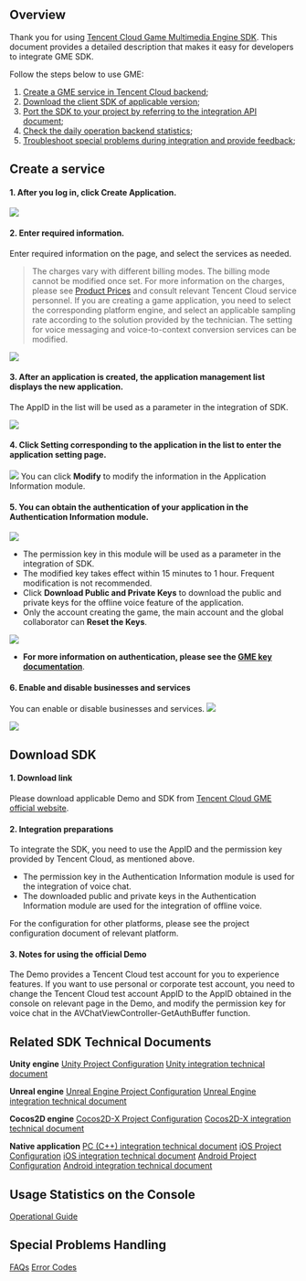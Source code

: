 ## Overview

Thank you for using [Tencent Cloud Game Multimedia Engine SDK](https://cloud.tencent.com/product/tmg?idx=1). This document provides a detailed description that makes it easy for developers to integrate GME SDK.

Follow the steps below to use GME:
1. [Create a GME service in Tencent Cloud backend](#.E6.96.B0.E5.BB.BA.E6.9C.8D.E5.8A.A1);
2. [Download the client SDK of applicable version](#.E4.B8.8B.E8.BD.BD-sdk);
3. [Port the SDK to your project by referring to the integration API document](#.E7.9B.B8.E5.85.B3-sdk-.E6.8A.80.E6.9C.AF.E6.96.87.E6.A1.A3);
4. [Check the daily operation backend statistics](#.E6.8E.A7.E5.88.B6.E5.8F.B0.E7.94.A8.E9.87.8F.E7.BB.9F.E8.AE.A1);
5. [Troubleshoot special problems during integration and provide feedback](#.E7.89.B9.E6.AE.8A.E9.97.AE.E9.A2.98.E5.A4.84.E7.90.86);


## Create a service
#### 1. After you log in, click **Create Application**.
![](https://main.qcloudimg.com/raw/a4b3dbd8aefd9dd032f8c3ce4154b227.png)

#### 2. Enter required information.  
Enter required information on the page, and select the services as needed. 
> The charges vary with different billing modes. The billing mode cannot be modified once set. For more information on the charges, please see [Product Prices](https://cloud.tencent.com/product/tmg?idx=1#price) and consult relevant Tencent Cloud service personnel.
> If you are creating a game application, you need to select the corresponding platform engine, and select an applicable sampling rate according to the solution provided by the technician.
> The setting for voice messaging and voice-to-context conversion services can be modified.

![](https://main.qcloudimg.com/raw/9b5d501b1dc70a850a1a99b533bb22e2.png)


#### 3. After an application is created, the application management list displays the new application.
The AppID in the list will be used as a parameter in the integration of SDK.

![](https://main.qcloudimg.com/raw/9e78b27c75b9bfcd2ce02ae1d02b7046.png)


#### 4. Click **Setting** corresponding to the application in the list to enter the application setting page.
![](https://main.qcloudimg.com/raw/ac27c53e9a07fa819344f668978fe019.png)
You can click **Modify** to modify the information in the Application Information module.


#### 5. You can obtain the authentication of your application in the Authentication Information module.
![](https://main.qcloudimg.com/raw/5642579a36a7df2df90595a518444eb1.png)

 - The permission key in this module will be used as a parameter in the integration of SDK. 
 - The modified key takes effect within 15 minutes to 1 hour. Frequent modification is not recommended.
 - Click **Download Public and Private Keys** to download the public and private keys for the offline voice feature of the application.
 - Only the account creating the game, the main account and the global collaborator can **Reset the Keys**.
 
 ![](https://main.qcloudimg.com/raw/df3f92e2eb50aea9d8dde32f252045f6.png)

-  **For more information on authentication, please see the [GME key documentation](https://cloud.tencent.com/document/product/607/12218)**.


#### 6. Enable and disable businesses and services

You can enable or disable businesses and services.
![](https://main.qcloudimg.com/raw/0de52670541b46347c5d686c89b1ba7c.png)

![](https://main.qcloudimg.com/raw/7dfac502bfbb68bd856cda1b03d77514.png)

## Download SDK 
#### 1. Download link
Please download applicable Demo and SDK from [Tencent Cloud GME official website](https://cloud.tencent.com/product/tmg?idx=1).

#### 2. Integration preparations
To integrate the SDK, you need to use the AppID and the permission key provided by Tencent Cloud, as mentioned above.
- The permission key in the Authentication Information module is used for the integration of voice chat.
- The downloaded public and private keys in the Authentication Information module are used for the integration of offline voice.

For the configuration for other platforms, please see the project configuration document of relevant platform.

#### 3. Notes for using the official Demo
The Demo provides a Tencent Cloud test account for you to experience features. If you want to use personal or corporate test account, you need to change the Tencent Cloud test account AppID to the AppID obtained in the console on relevant page in the Demo, and modify the permission key for voice chat in the AVChatViewController-GetAuthBuffer function.

## Related SDK Technical Documents
**Unity engine** 
[Unity Project Configuration](https://cloud.tencent.com/document/product/607/10783)     [Unity integration technical document](https://cloud.tencent.com/document/product/607/15228)

**Unreal engine**
[Unreal Engine Project Configuration](https://cloud.tencent.com/document/product/607/17025)     [Unreal Engine integration technical document](https://cloud.tencent.com/document/product/607/15231)

**Cocos2D engine**
[Cocos2D-X Project Configuration](https://cloud.tencent.com/document/product/607/15216)     [Cocos2D-X integration technical document](https://cloud.tencent.com/document/product/607/15218)

**Native application**
[PC (C++) integration technical document](https://cloud.tencent.com/document/product/607/15232)
[iOS Project Configuration](https://cloud.tencent.com/document/product/607/15219)     [iOS integration technical document](https://cloud.tencent.com/document/product/607/15221)
[Android Project Configuration](https://cloud.tencent.com/document/product/607/15203)     [Android integration technical document](https://cloud.tencent.com/document/product/607/15210)


## Usage Statistics on the Console
[Operational Guide](https://cloud.tencent.com/document/product/607/17448)


## Special Problems Handling
[FAQs](https://github.com/TencentMediaLab/GME/blob/master/GME%20Developer%20Manual/GME%20FAQ%20Manual.md)     [Error Codes](https://cloud.tencent.com/document/product/607/15173)

